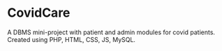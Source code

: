 # CovidCare
A DBMS mini-project with patient and admin modules for covid patients.
Created using PHP, HTML, CSS, JS, MySQL.
